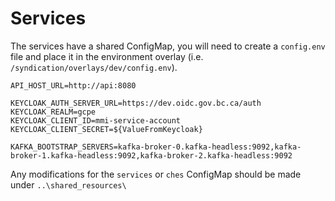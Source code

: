 # Services

The services have a shared ConfigMap, you will need to create a `config.env` file and place it in the environment overlay (i.e. `/syndication/overlays/dev/config.env`).

```env
API_HOST_URL=http://api:8080

KEYCLOAK_AUTH_SERVER_URL=https://dev.oidc.gov.bc.ca/auth
KEYCLOAK_REALM=gcpe
KEYCLOAK_CLIENT_ID=mmi-service-account
KEYCLOAK_CLIENT_SECRET=${ValueFromKeycloak}

KAFKA_BOOTSTRAP_SERVERS=kafka-broker-0.kafka-headless:9092,kafka-broker-1.kafka-headless:9092,kafka-broker-2.kafka-headless:9092
```

Any modifications for the `services` or `ches` ConfigMap should be made under `..\shared_resources\`
